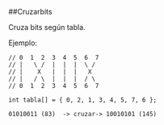 ##Cruzarbits

Cruza bits según tabla.

Ejemplo:

```
// 0  1  2  3  4  5  6  7
// |   \ /  |  |  |  \ /
// |    X   |  |  |   X
// |   / \  |  |  |  / \
// 0  1  2  3  4  5  6  7

int tabla[] = { 0, 2, 1, 3, 4, 5, 7, 6 };

01010011 (83)  -> cruzar-> 10010101 (145)
```






